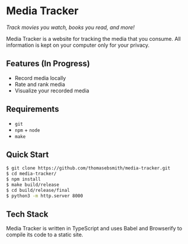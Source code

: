 # Media Tracker
*Track movies you watch, books you read, and more!*

Media Tracker is a website for tracking the media that you consume.
All information is kept on your computer only for your privacy.

## Features (In Progress)
 - Record media locally
 - Rate and rank media
 - Visualize your recorded media

## Requirements
 - `git`
 - `npm` + `node`
 - `make`

## Quick Start
```sh
$ git clone https://github.com/thomasebsmith/media-tracker.git
$ cd media-tracker/
$ npm install
$ make build/release
$ cd build/release/final
$ python3 -m http.server 8000
```

## Tech Stack
Media Tracker is written in TypeScript and uses Babel and Browserify
to compile its code to a static site.

